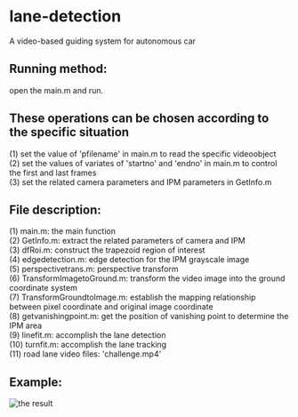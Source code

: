 # lane-detection
A video-based guiding system for autonomous car

## Running method: 
open the main.m and run.

## These operations can be chosen according to the specific situation  
(1) set the value of 'pfilename' in main.m to read the specific videoobject  
(2) set the values of variates of 'startno' and 'endno' in main.m to control the first and last frames  
(3) set the related camera parameters and IPM parameters in GetInfo.m  

## File description:
(1) main.m: the main function  
(2) GetInfo.m: extract the related parameters of camera and IPM  
(3) dfRoi.m: construct the trapezoid region of interest  
(4) edgedetection.m: edge detection for the IPM grayscale image  
(5) perspectivetrans.m: perspective transform  
(6) TransformImagetoGround.m: transform the video image into the ground coordinate system  
(7) TransformGroundtoImage.m: establish the mapping relationship between pixel coordinate and original image coordinate  
(8) getvanishingpoint.m: get the position of vanishing point to determine the IPM area  
(9) linefit.m: accomplish the lane detection  
(10) turnfit.m: accomplish the lane tracking  
(11) road lane video files: 'challenge.mp4'  

## Example:  
![the result](https://github.com/sagechen/lane-detection/lanedetection.png)
